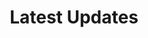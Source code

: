 ---
title: Latest Updates

# Listing view
layout: page
view: compact

# Optional banner image (relative to `assets/media/` folder).
banner:
  caption: ''
  image: ''
---